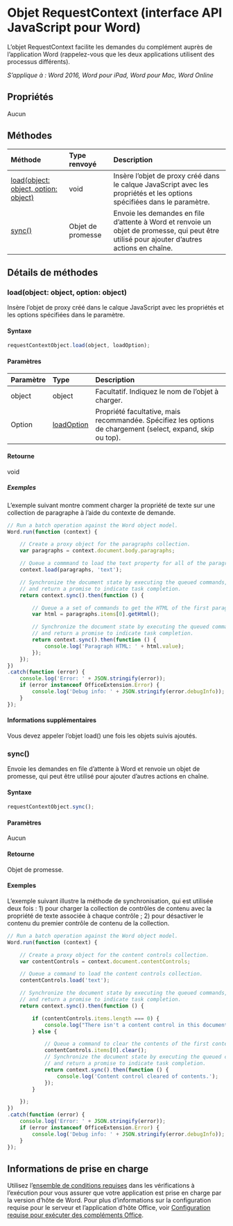 # <a name="requestcontext-object-(javascript-api-for-word)"></a>Objet RequestContext (interface API JavaScript pour Word)

L’objet RequestContext facilite les demandes du complément auprès de l’application Word (rappelez-vous que les deux applications utilisent des processus différents).

_S’applique à : Word 2016, Word pour iPad, Word pour Mac, Word Online_

## <a name="properties"></a>Propriétés
Aucun

## <a name="methods"></a>Méthodes

| Méthode         | Type renvoyé    |Description|
|:---------------|:--------|:----------|
|[load(object: object, option: object)](#loadobject-object-option-object)  |void     |Insère l’objet de proxy créé dans le calque JavaScript avec les propriétés et les options spécifiées dans le paramètre.|
|[sync()](#sync)  |Objet de promesse |Envoie les demandes en file d’attente à Word et renvoie un objet de promesse, qui peut être utilisé pour ajouter d’autres actions en chaîne.|

## <a name="method-details"></a>Détails de méthodes

### <a name="load(object:-object,-option:-object)"></a>load(object: object, option: object)
Insère l’objet de proxy créé dans le calque JavaScript avec les propriétés et les options spécifiées dans le paramètre.

#### <a name="syntax"></a>Syntaxe
```js
requestContextObject.load(object, loadOption);
```

#### <a name="parameters"></a>Paramètres
| Paramètre       | Type    |Description|
|:----------------|:--------|:----------|
|object|object|Facultatif. Indiquez le nom de l’objet à charger.|
|Option|[loadOption](loadoption.md)|Propriété facultative, mais recommandée. Spécifiez les options de chargement (select, expand, skip ou top). |

#### <a name="returns"></a>Retourne
void

##### <a name="examples"></a>Exemples

L’exemple suivant montre comment charger la propriété de texte sur une collection de paragraphe à l’aide du contexte de demande.

```js
// Run a batch operation against the Word object model.
Word.run(function (context) {

    // Create a proxy object for the paragraphs collection.
    var paragraphs = context.document.body.paragraphs;

    // Queue a commmand to load the text property for all of the paragraphs.
    context.load(paragraphs, 'text');

    // Synchronize the document state by executing the queued commands,
    // and return a promise to indicate task completion.
    return context.sync().then(function () {

        // Queue a a set of commands to get the HTML of the first paragraph.
        var html = paragraphs.items[0].getHtml();

        // Synchronize the document state by executing the queued commands,
        // and return a promise to indicate task completion.
        return context.sync().then(function () {
            console.log('Paragraph HTML: ' + html.value);
        });
    });
})
.catch(function (error) {
    console.log('Error: ' + JSON.stringify(error));
    if (error instanceof OfficeExtension.Error) {
        console.log('Debug info: ' + JSON.stringify(error.debugInfo));
    }
});

```

#### <a name="additional-information"></a>Informations supplémentaires

Vous devez appeler l’objet load() une fois les objets suivis ajoutés.

### <a name="sync()"></a>sync()
Envoie les demandes en file d’attente à Word et renvoie un objet de promesse, qui peut être utilisé pour ajouter d’autres actions en chaîne.

#### <a name="syntax"></a>Syntaxe
```js
requestContextObject.sync();
```

#### <a name="parameters"></a>Paramètres
Aucun

#### <a name="returns"></a>Retourne
Objet de promesse.

#### <a name="examples"></a>Exemples

L’exemple suivant illustre la méthode de synchronisation, qui est utilisée deux fois : 1) pour charger la collection de contrôles de contenu avec la propriété de texte associée à chaque contrôle ; 2) pour désactiver le contenu du premier contrôle de contenu de la collection.

```js
// Run a batch operation against the Word object model.
Word.run(function (context) {

    // Create a proxy object for the content controls collection.
    var contentControls = context.document.contentControls;

    // Queue a command to load the content controls collection.
    contentControls.load('text');

    // Synchronize the document state by executing the queued commands,
    // and return a promise to indicate task completion.
    return context.sync().then(function () {

        if (contentControls.items.length === 0) {
            console.log("There isn't a content control in this document.");
        } else {

            // Queue a command to clear the contents of the first content control.
            contentControls.items[0].clear();
            // Synchronize the document state by executing the queued commands,
            // and return a promise to indicate task completion.
            return context.sync().then(function () {
                console.log('Content control cleared of contents.');
            });
        }

    });
})
.catch(function (error) {
    console.log('Error: ' + JSON.stringify(error));
    if (error instanceof OfficeExtension.Error) {
        console.log('Debug info: ' + JSON.stringify(error.debugInfo));
    }
});

```

## <a name="support-details"></a>Informations de prise en charge
Utilisez l’[ensemble de conditions requises](../office-add-in-requirement-sets.md) dans les vérifications à l’exécution pour vous assurer que votre application est prise en charge par la version d’hôte de Word. Pour plus d’informations sur la configuration requise pour le serveur et l’application d’hôte Office, voir [Configuration requise pour exécuter des compléments Office](../../docs/overview/requirements-for-running-office-add-ins.md).
